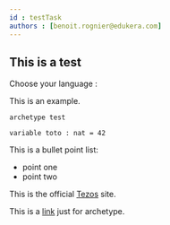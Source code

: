 ```yaml
---
id : testTask
authors : [benoit.rognier@edukera.com]
---
```


## This is a test

Choose your language : <div select-lang-selector="true" />

This is an example.

```archetype
archetype test

variable toto : nat = 42
```

This is a bullet point list:
* point one
* point two

This is the official [Tezos](https://tezos.com/) site.

This is a [link](https://archetype-lang.org/ "archetype") just for archetype.
